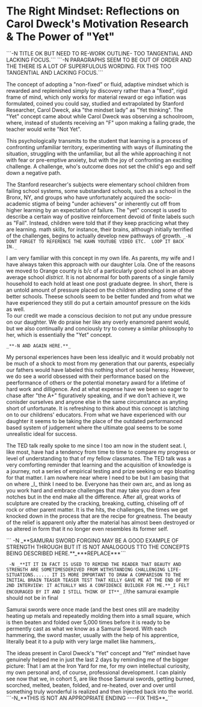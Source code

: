                                                                                                                                       
<h1>The Right Mindset: Reflections on Carol Dweck's Motivation Research & The Power of "Yet"</h1>
```-N TITLE OK BUT NEED TO RE-WORK OUTLINE- TOO TANGENTIAL AND LACKING FOCUS.```

<body>
```-N PARAGRAPHS SEEM TO BE OUT OF ORDER AND THE THERE IS A LOT OF SUPERFULOUS WORDING. FIX THIS TOO TANGENTIAL AND LACKING FOCUS.```

<p1>The concept of adopting a "non-fixed" or fluid, adaptive mindset which is rewarded and replenished simply by discovery rather than a "fixed", rigid frame of mind, which only works for material reward or ego inflation was formulated, coined you could say, studied and extrapolated by Stanford Researcher, Carol Dweck, aka "the mindset lady" as "Yet thinking".
The "Yet" concept came about while Carol Dweck was observing a schoolroom, where, 
instead of students receiving an "F" upon making a failing grade, the teacher would write "Not Yet". </p1>

<p2>This psychologically transmits to the student that learning is a process of confronting unfamiliar territory, 
experimenting with ways of illuminating the situation, struggling with the unfamiliar, but all the while 
approaching it not with fear or pre-emptive anxiety, but with the joy of confronting an exciting challenge. 
A challenge, who's outcome does not set the child's ego and self down a negative path.</p2>

<p3>The Stanford researcher's subjects were elementary school children from failing school systems, 
some substandard schools, such as a school in the Bronx, NY, and groups who have unfortunately acquired the 
socio-academic stigma of being "under achievers" or inherently cut off from higher learning by an expectation of 
failure. The "yet" concept is used to describe a certain way of positive reinforcement devoid of finite labels 
such as "Fail". Instead, children were told that if they keep practicing what they are learning. math skills, 
for instance, their brains, although initially terrified of the challenges, begins to actually develop new pathways
of growth.</p3>
```_-N DONT FORGET TO REFERENCE THE KAHN YOUTUBE VIDEO ETC.  LOOP IT BACK IN._```



<p4>I am very familiar with this concept in my own life. As parents, my wife and I have always taken this approach with our daughter Lola. One of the reasons we moved to Orange county is b/c of a particularly good school in an above average school _district_. It is not abnormal for both parents of a single family household to each hold at least one post graduate degree.  In short, there is an untold amount of pressure placed on the children attending some of the better schools.  Theese schools seem to be better funded and from what we have experienced they still do put a certain amountof pressure on the kids as well.  
To our credit we made a conscious decision to not put any undue pressure on our daughter. We do praise her like any overly enamored parent would, but we also continually and conciously try to convey a similar philosophy to her, which is essentially the "Yet" concept.</p>

```_**-N AND AGAIN HERE.**_```


<p>My personal experiences have been less ideallyic and it would probably not be much of a shock to most from my generation that our parents, especially our fathers would have labeled this nothing short of social heresy.
However, we do see a world obsessed with their performance based on the peerformance of others or the potential monetary award for a lifetime of hard work and dilligence.  And at what expense have we been so eager to chase after "the A+" figuratively speaking, and if we don't achieve it, we conisder ourselves and anyone else in the same circumstance as anyting short of unfortunate. It is refreshing to think about this concept is latching on to our childrens' educators.  From what we have experienced with our daughter it seems to be taking the place of the outdated performanced based system of judgement where the ultimate goal seems to be some unrealistic ideal for success.</p>

<p>The TED talk really spoke to me since I too am now in the student seat. I, like most, have had a tendency from time to time to compare my progress or level of understanding to that of my fellow classmates.  The TED talk was a very comforting reminder that learning and the acquisition of knowledge is a journey, not a series of empirical testing and prize seeking or ego bloating for that matter.  I am nowhere near where I need to be but I am basing that on where _I_ think I need to be.  Everyone has their own arc, and as long as you work hard and embrace challenges that may take you down a few notches but in the end make all the difference.  After all, great works of sculpture are created by the cracking, breaking, cutting, chiseling off of rock or other parent matter. It is the hits, the challenges, the times we get knocked down in the process that are the recipe for greatness. The beauty of the relief is apparent only after the material has almost been  destroyed or so altered in form that it no longer even resembles its former self.</p>
``` -N _**SAMURAI SWORD FORGING MAY BE A GOOD EXAMPLE OF STRENGTH THROUGH BUT IT IS NOT ANALOGOUS TTO THE CONCEPTS BEING DESCRIBED HERE.**_***REPLACE***```
 
``` -N _**IT IT IN FACT IS USED TO REMIND THE READER THAT BEAUTY AND STRENGTH ARE SOMETIMESDERIVED FROM WITHSTANDING CHALLENGING LIFE-SITUATIONS...... IT IS MORE IMPORTANT TO DRAW A COMPARISON TO THE INITIAL BRAIN TEASER TEASER TEST THAT KELLY GAVE ME AT THE END OF MY 2ND INTERVIEW: IT ACTUALLY WAS A CONFIDENCE BUILDER FOR ME.**_I FELT ENCOURAGED BY IT AND I STILL THINK OF IT**_```
//the samurai example should not be in final
<p>Samurai swords were once made (and the best ones still are made)by heating up metals and repeatedly molding them into a small square, which is then beaten and folded over 5,000 times before it is ready to be permently cast as what we know as a Samurai Sword.  With each hammering, the sword master, usually with the help of his apprentice, literally beat it to a pulp with very large mallet like hammers,.  </p>
The ideas present in Carol Dweck's "Yet" concept and "Yet" mindset have genuinely helped me in just the last 2 days by reminding me of the bigger picture: That I am at the Iron Yard for me, for my own intellectual curiosity, my own personal and, of course, professional development. I can plainly see now that we, in cohort 5, are like those Samurai swords, getting burned, scorched, melted, beaten, folded, and re-heated, over and over until something truly wonderful is realized and then injected back into the world.
```-N_**THIS IS NOT AN APPROPRIATE ENDING ----FIX THIS**_```
</p>
</b>

